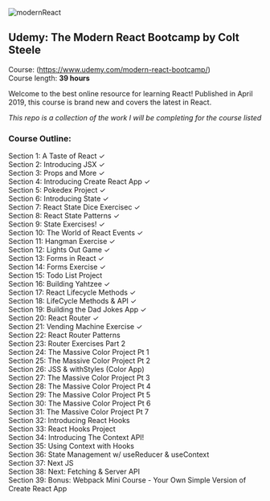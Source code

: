 ![modernReact](https://user-images.githubusercontent.com/24855472/61600077-bea36b80-abfc-11e9-9261-02d2d20652f9.png)

## Udemy: The Modern React Bootcamp by Colt Steele

Course: (https://www.udemy.com/modern-react-bootcamp/) <br>
Course length: <b>39 hours</b>

Welcome to the best online resource for learning React! Published in April 2019, this course is brand new and covers the latest in React.

_This repo is a collection of the work I will be completing for the course listed_

### Course Outline:

Section 1: A Taste of React &check; <br>
Section 2: Introducing JSX &check; <br>
Section 3: Props and More &check; <br>
Section 4: Introducing Create React App &check; <br>
Section 5: Pokedex Project &check; <br>
Section 6: Introducing State &check; <br>
Section 7: React State Dice Exercisec &check; <br>
Section 8: React State Patterns &check; <br>
Section 9: State Exercises! &check; <br>
Section 10: The World of React Events &check; <br>
Section 11: Hangman Exercise &check; <br>
Section 12: Lights Out Game &check; <br>
Section 13: Forms in React &check; <br>
Section 14: Forms Exercise &check; <br>
Section 15: Todo List Project <br>
Section 16: Building Yahtzee &check; <br>
Section 17: React Lifecycle Methods &check; <br>
Section 18: LifeCycle Methods & API &check; <br>
Section 19: Building the Dad Jokes App &check; <br>
Section 20: React Router &check; <br>
Section 21: Vending Machine Exercise &check; <br>
Section 22: React Router Patterns <br>
Section 23: Router Exercises Part 2 <br>
Section 24: The Massive Color Project Pt 1 <br>
Section 25: The Massive Color Project Pt 2 <br>
Section 26: JSS & withStyles (Color App) <br>
Section 27: The Massive Color Project Pt 3 <br>
Section 28: The Massive Color Project Pt 4 <br>
Section 29: The Massive Color Project Pt 5 <br>
Section 30: The Massive Color Project Pt 6 <br>
Section 31: The Massive Color Project Pt 7 <br>
Section 32: Introducing React Hooks <br>
Section 33: React Hooks Project <br>
Section 34: Introducing The Context API! <br>
Section 35: Using Context with Hooks <br>
Section 36: State Management w/ useReducer & useContext <br>
Section 37: Next JS <br>
Section 38: Next: Fetching & Server API <br>
Section 39: Bonus: Webpack Mini Course - Your Own
Simple Version of Create React App <br>
